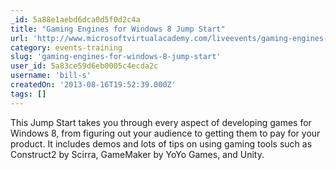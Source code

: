 ```yaml
---
_id: 5a88e1aebd6dca0d5f0d2c4a
title: "Gaming Engines for Windows 8 Jump Start"
url: 'http://www.microsoftvirtualacademy.com/liveevents/gaming-engines-for-windows-8-jump-start?CR_CC=200263145#fbid=RfHc7HWJo2b'
category: events-training
slug: 'gaming-engines-for-windows-8-jump-start'
user_id: 5a83ce59d6eb0005c4ecda2c
username: 'bill-s'
createdOn: '2013-08-16T19:52:39.000Z'
tags: []
---
```


This Jump Start takes you through every aspect of developing games for Windows 8, from figuring out your audience to getting them to pay for your product. It includes demos and lots of tips on using gaming tools such as Construct2 by Scirra, GameMaker by YoYo Games, and Unity.
